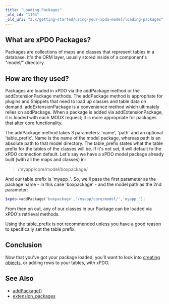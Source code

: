 ```yaml
---
title: "Loading Packages"
_old_id: "1194"
_old_uri: "2.x/getting-started/using-your-xpdo-model/loading-packages"
---
```


## What are xPDO Packages?

Packages are collections of maps and classes that represent tables in a database. It's the ORM layer, usually stored inside of a component's "model/" directory.

## How are they used?

Packages are loaded in xPDO via the addPackage method or the addExtensionPackage methods. The addPackage method is appropriate for plugins and Snippets that need to load up classes and table data on demand. addExtensionPackage is a convenience method which ultimately relies on addPackage. When a package is added via addExtensionPackage, it is loaded with each MODX request; it is more appropriate for packages that alter core functionality.

The addPackage method takes 3 parameters: 'name', 'path' and an optional 'table\_prefix'. Name is the name of the model package, whereas path is an absolute path to that model directory. The table\_prefix states what the table prefix for the tables of the classes will be. If it's not set, it will default to the xPDO connection default. Let's say we have a xPDO model package already built (with all the maps and classes) in:

> /myapp/core/model/boxpackage/

And our table prefix is 'myapp\_'. So, we'll pass the first parameter as the package name - in this case 'boxpackage' - and the model path as the 2nd parameter:

``` php
$xpdo->addPackage('boxpackage','/myapp/core/model/','myapp_');
```

From then on out, any of our classes in our Package can be loaded via xPDO's retrieval methods.

Using the table\_prefix is not recommended unless you have a good reason to specifically set the table prefix.

## Conclusion

Now that you've got your package loaded, you'll want to look into [creating objects](extending-modx/xpdo/creating-objects "Creating Objects"), or adding rows to your tables, with xPDO.

## See Also

- [addPackage()](extending-modx/xpdo/class-reference/xpdo/xpdo.addpackage)
- [extension\_packages](building-sites/settings/extension_packages)
